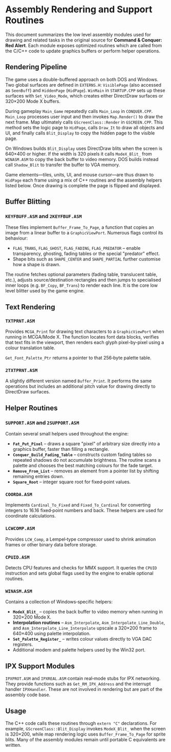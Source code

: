 # Assembly Rendering and Support Routines

This document summarizes the low level assembly modules used for drawing and related tasks in the original source for **Command & Conquer: Red Alert**.  Each module exposes optimized routines which are called from the C/C++ code to update graphics buffers or perform helper operations.


## Rendering Pipeline

The game uses a double-buffered approach on both DOS and Windows. Two global surfaces are defined in `EXTERNS.H`: `VisiblePage` (also accessed as `SeenBuff`) and `HiddenPage` (`HidPage`). `WinMain` in `STARTUP.CPP` sets up these surfaces with `Set_Video_Mode`, which creates either DirectDraw surfaces or 320×200 Mode X buffers.

During gameplay `Main_Game` repeatedly calls `Main_Loop` in `CONQUER.CPP`. `Main_Loop` processes user input and then invokes `Map.Render()` to draw the next frame. Map ultimately calls `GScreenClass::Render` in `GSCREEN.CPP`. This method sets the logic page to `HidPage`, calls `Draw_It` to draw all objects and UI, and finally calls `Blit_Display` to copy the hidden page to the visible page.

On Windows builds `Blit_Display` uses DirectDraw blits when the screen is 640×400 or higher. If the width is 320 pixels it calls `ModeX_Blit_` from `WINASM.ASM` to copy the back buffer to video memory. DOS builds instead call `Shadow_Blit` to transfer the buffer to VGA memory.

Game elements—tiles, units, UI, and mouse cursor—are thus drawn to `HidPage` each frame using a mix of C++ routines and the assembly helpers listed below. Once drawing is complete the page is flipped and displayed.

## Buffer Blitting

### `KEYFBUFF.ASM` and `2KEYFBUF.ASM`
These files implement `Buffer_Frame_To_Page`, a function that copies an image from a linear buffer to a `GraphicViewPort`.  Numerous flags control its behaviour:

- `FLAG_TRANS`, `FLAG_GHOST`, `FLAG_FADING`, `FLAG_PREDATOR` – enable transparency, ghosting, fading tables or the special "predator" effect.
- Shape bits such as `SHAPE_CENTER` and `SHAPE_PARTIAL` further customise how a shape is drawn.

The routine fetches optional parameters (fading table, translucent table, etc.), adjusts source/destination rectangles and then jumps to specialised inner loops (e.g. `BF_Copy`, `BF_Trans`) to render each line.  It is the core low level blitter used by the game engine.

## Text Rendering

### `TXTPRNT.ASM`
Provides `MCGA_Print` for drawing text characters to a `GraphicViewPort` when running in MCGA/Mode X.  The function locates font data blocks, verifies that text fits in the viewport, then renders each glyph pixel-by-pixel using a colour translation table.

`Get_Font_Palette_Ptr` returns a pointer to that 256‑byte palette table.

### `2TXTPRNT.ASM`
A slightly different version named `Buffer_Print`.  It performs the same operations but includes an additional pitch value for drawing directly to DirectDraw surfaces.

## Helper Routines

### `SUPPORT.ASM` and `2SUPPORT.ASM`
Contain several small helpers used throughout the engine:

- **`Fat_Put_Pixel`** – draws a square "pixel" of arbitrary size directly into a graphics buffer, faster than filling a rectangle.
- **`Conquer_Build_Fading_Table`** – constructs custom fading tables so repeated shadows do not accumulate brightness.  The routine scans a palette and chooses the best matching colours for the fade target.
- **`Remove_From_List`** – removes an element from a pointer list by shifting remaining entries down.
- **`Square_Root`** – integer square root for fixed‑point values.

### `COORDA.ASM`
Implements `Cardinal_To_Fixed` and `Fixed_To_Cardinal` for converting integers to 16.16 fixed‑point numbers and back.  These helpers are used for coordinate calculations.

### `LCWCOMP.ASM`
Provides `LCW_Comp`, a Lempel‑type compressor used to shrink animation frames or other binary data before storage.

### `CPUID.ASM`
Detects CPU features and checks for MMX support.  It queries the `CPUID` instruction and sets global flags used by the engine to enable optional routines.

### `WINASM.ASM`
Contains a collection of Windows‑specific helpers:

- **`ModeX_Blit_`** – copies the back buffer to video memory when running in 320×200 Mode X.
- **Interpolation routines** – `Asm_Interpolate`, `Asm_Interpolate_Line_Double`, and `Asm_Interpolate_Line_Interpolate` upscale a 320×200 frame to 640×400 using palette interpolation.
- **`Set_Palette_Register_`** – writes colour values directly to VGA DAC registers.
- Additional modem and palette helpers used by the Win32 port.

## IPX Support Modules

`IPXPROT.ASM` and `IPXREAL.ASM` contain real‑mode stubs for IPX networking.  They provide functions such as `Get_RM_IPX_Address` and the interrupt handler `IPXHandler`.  These are not involved in rendering but are part of the assembly code base.

## Usage

The C++ code calls these routines through `extern "C"` declarations.  For example, `GScreenClass::Blit_Display` invokes `ModeX_Blit_` when the screen is 320×200, while map rendering logic uses `Buffer_Frame_To_Page` for sprite blits.  Many of the assembly modules remain until portable C equivalents are written.

